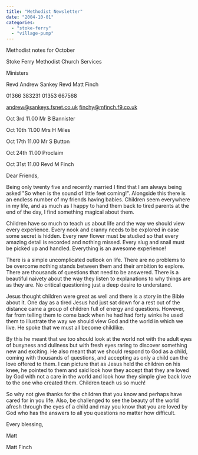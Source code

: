 ```yaml
---
title: "Methodist Newsletter"
date: "2004-10-01"
categories: 
  - "stoke-ferry"
  - "village-pump"
---
```


Methodist notes for October

Stoke Ferry Methodist Church Services

Ministers

Revd Andrew Sankey Revd Matt Finch

01366 383231 01353 667568

andrew@sankeys.fsnet.co.uk finchy@mfinch.f9.co.uk

Oct 3rd 11.00 Mr B Bannister

Oct 10th 11.00 Mrs H Miles

Oct 17th 11.00 Mr S Button

Oct 24th 11.00 Proclaim

Oct 31st 11.00 Revd M Finch

Dear Friends,

Being only twenty five and recently married I find that I am always being asked "So when is the sound of little feet coming!". Alongside this there is an endless number of my friends having babies. Children seem everywhere in my life, and as much as I happy to hand them back to tired parents at the end of the day, I find something magical about them.

Children have so much to teach us about life and the way we should view every experience. Every nook and cranny needs to be explored in case some secret is hidden. Every new flower must be studied so that every amazing detail is recorded and nothing missed. Every slug and snail must be picked up and handled. Everything is an awesome experience!

There is a simple uncomplicated outlook on life. There are no problems to be overcome nothing stands between them and their ambition to explore. There are thousands of questions that need to be answered. There is a beautiful naivety about the way they listen to explanations to why things are as they are. No critical questioning just a deep desire to understand.

Jesus thought children were great as well and there is a story in the Bible about it. One day as a tired Jesus had just sat down for a rest out of the distance came a group of children full of energy and questions. However, far from telling them to come back when he had had forty winks he used them to illustrate the way we should view God and the world in which we live. He spoke that we must all become childlike.

By this he meant that we too should look at the world not with the adult eyes of busyness and dullness but with fresh eyes raring to discover something new and exciting. He also meant that we should respond to God as a child, coming with thousands of questions, and accepting as only a child can the love offered to them. I can picture that as Jesus held the children on his knee, he pointed to them and said look how they accept that they are loved by God with not a care in the world and look how they simple give back love to the one who created them. Children teach us so much!

So why not give thanks for the children that you know and perhaps have cared for in you life. Also, be challenged to see the beauty of the world afresh through the eyes of a child and may you know that you are loved by God who has the answers to all you questions no matter how difficult.

Every blessing,

Matt

Matt Finch
